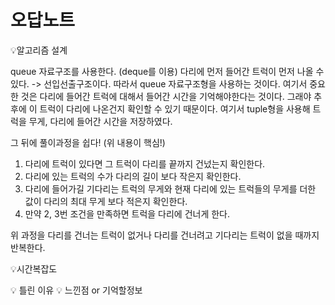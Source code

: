 # 오답노트
💡알고리즘 설계

queue 자료구조를 사용한다. (deque를 이용)
다리에 먼저 들어간 트럭이 먼저 나올 수 있다. -> 선입선출구조이다. 따라서 queue 자료구조형을 사용하는 것이다. 
여기서 중요한 것은 다리에 들어간 트럭에 대해서 들어간 시간을 기억해야한다는 것이다. 그래야 추후에 이 트럭이 다리에 나온건지 확인할 수 있기 때문이다. 
여기서 tuple형을 사용해 트럭을 무게, 다리에 들어간 시간을 저장하였다. 

그 뒤에 풀이과정을 쉽다! (위 내용이 핵심!)
1. 다리에 트럭이 있다면 그 트럭이 다리를 끝까지 건넜는지 확인한다.
2. 다리에 있는 트럭의 수가 다리의 길이 보다 작은지 확인한다.
3. 다리에 들어가길 기다리는 트럭의 무게와 현재 다리에 있는 트럭들의 무게를 더한 값이 다리의 최대 무게 보다 적은지 확인한다.
4. 만약 2, 3번 조건을 만족하면 트럭을 다리에 건너게 한다. 

위 과정을 다리를 건너는 트럭이 없거나 다리를 건너려고 기다리는 트럭이 없을 때까지 반복한다.

💡시간복잡도


💡 틀린 이유
💡 느낀점 or 기억할정보


